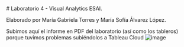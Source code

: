 # Laboratorio 4 - Visual Analytics
ESAI.

Elaborado por María Gabriela Torres y María Sofía Álvarez López.

Subimos aquí el informe en PDF del laboratorio (así como los tableros) porque tuvimos problemas subiéndolos a Tableau Cloud 
![image](https://user-images.githubusercontent.com/41558363/204721753-af8812cf-561c-4acc-8b52-08d6cb9002bd.png)
